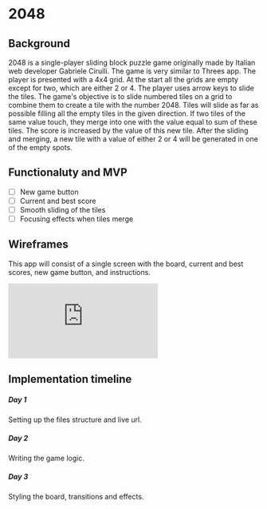 # 2048

## Background

2048 is a single-player sliding block puzzle game originally made by Italian web developer Gabriele Cirulli. The game is very similar to Threes app. The player is presented with a 4x4 grid. At the start all the grids are empty except for two, which are either 2 or 4. The player uses arrow keys to slide the tiles. The game's objective is to slide numbered tiles on a grid to combine them to create a tile with the number 2048. Tiles will slide as far as possible filling all the empty tiles in the given direction. If two tiles of the same value touch, they merge into one with the value equal to sum of these tiles. The score is increased by the value of this new tile. After the sliding and merging, a new tile with a value of either 2 or 4 will be generated in one of the empty spots.

## Functionaluty and MVP

- [ ] New game button
- [ ] Current and best score
- [ ] Smooth sliding of the tiles
- [ ] Focusing effects when tiles merge

## Wireframes

This app will consist of a single screen with the board, current and best scores, new game button, and instructions.

![alt text](https://github.com/knasirov/2048/wireframes/game_screen.xml "Wireframes")

## Implementation timeline

##### Day 1
Setting up the files structure and live url.

##### Day 2
Writing the game logic.

##### Day 3
Styling the board, transitions and effects.
